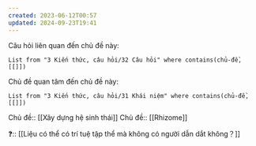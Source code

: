 ```yaml
---
created: 2023-06-12T00:57
updated: 2024-09-23T19:41
---
```

Câu hỏi liên quan đến chủ đề này:
```dataview
List from "3 Kiến thức, câu hỏi/32 Câu hỏi" where contains(chủ-đề,[[]]) 
```

Chủ đề quan tâm đến chủ đề này:
```dataview
List from "3 Kiến thức, câu hỏi/31 Khái niệm" where contains(chủ-đề,[[]]) 
```

Chủ đề:: [[Xây dựng hệ sinh thái]]
Chủ đề:: [[Rhizome]]

❓:: [[Liệu có thể có trí tuệ tập thể mà không có người dẫn dắt không？]] 
